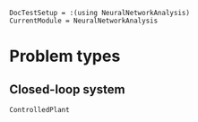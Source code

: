 ```@meta
DocTestSetup = :(using NeuralNetworkAnalysis)
CurrentModule = NeuralNetworkAnalysis
```

# Problem types

## Closed-loop system

```@docs
ControlledPlant
```
